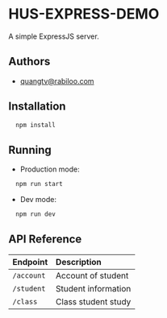 
# HUS-EXPRESS-DEMO

A simple ExpressJS server.


## Authors

- [quangtv@rabiloo.com](quangtv@rabiloo.com)

## Installation

```bash
  npm install
```
## Running
- Production mode:
```bash
  npm run start
```

- Dev mode:
```bash
  npm run dev
```


## API Reference

| Endpoint          |  Description                          |
| :-----------------|  :------------------------------------|
| `/account`        |  Account of student                   |
| `/student`        |  Student information                  |
| `/class`          |  Class student study                  |


